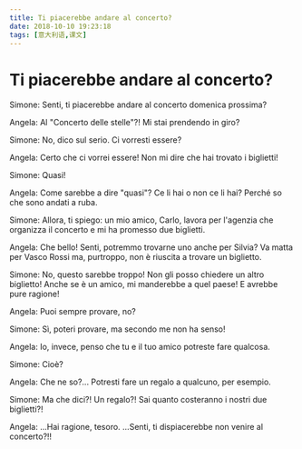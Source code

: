 ```yaml
---
title: Ti piacerebbe andare al concerto?
date: 2018-10-10 19:23:18
tags: [意大利语,课文]
---
```

# Ti piacerebbe andare al concerto?

Simone: Senti, ti piacerebbe andare al concerto domenica prossima?

Angela: Al "Concerto delle stelle"?! Mi stai prendendo in giro?

Simone: No, dico sul serio. Ci vorresti essere?

Angela: Certo che ci vorrei essere! Non mi dire che hai trovato i biglietti!

Simone: Quasi!

Angela: Come sarebbe a dire "quasi"? Ce li hai o non ce li hai? Perché so che sono andati a ruba.

Simone: Allora, ti spiego: un mio amico, Carlo, lavora per l'agenzia che organizza il concerto e mi ha promesso due biglietti.

Angela: Che bello! Senti, potremmo trovarne uno anche per Silvia? Va matta per Vasco Rossi ma, purtroppo, non è riuscita a trovare un biglietto.

<!-- more -->

Simone: No, questo sarebbe troppo! Non gli posso chiedere un altro biglietto! Anche se è un amico, mi manderebbe a quel paese! E avrebbe pure ragione!

Angela: Puoi sempre provare, no?

Simone: Sì, poteri provare, ma secondo me non ha senso!

Angela: Io, invece, penso che tu e il tuo amico potreste fare qualcosa.

Simone: Cioè?

Angela: Che ne so?... Potresti fare un regalo a qualcuno, per esempio.

Simone: Ma che dici?! Un regalo?! Sai quanto costeranno i nostri due biglietti?!

Angela: ...Hai ragione, tesoro. ...Senti, ti dispiacerebbe non venire al concerto?!!
